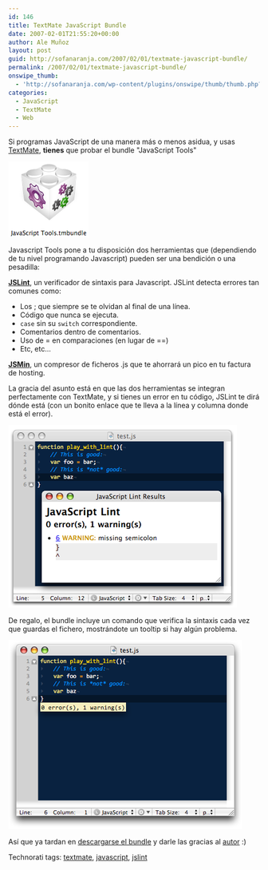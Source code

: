 ```yaml
---
id: 146
title: TextMate JavaScript Bundle
date: 2007-02-01T21:55:20+00:00
author: Ale Muñoz
layout: post
guid: http://sofanaranja.com/2007/02/01/textmate-javascript-bundle/
permalink: /2007/02/01/textmate-javascript-bundle/
onswipe_thumb:
  - 'http://sofanaranja.com/wp-content/plugins/onswipe/thumb/thumb.php?src=/images/2007/02/textmate-javascript-tools.png&amp;w=600&amp;h=800&amp;zc=1&amp;q=75&amp;f=0'
categories:
  - JavaScript
  - TextMate
  - Web
---
```

Si programas JavaScript de una manera más o menos asidua, y usas [TextMate](http://macromates.com/), **tienes** que probar el bundle "JavaScript Tools"

![Textmate Javascript Tools](/images/2007/02/textmate-javascript-tools.png)

Javascript Tools pone a tu disposición dos herramientas que (dependiendo de tu nivel programando Javascript) pueden ser una bendición o una pesadilla:

**[JSLint](http://www.javascriptlint.com/)**, un verificador de sintaxis para Javascript. JSLint detecta errores tan comunes como:

* Los ; que siempre se te olvidan al final de una línea.
* Código que nunca se ejecuta.
* `case` sin su `switch` correspondiente.
* Comentarios dentro de comentarios.
* Uso de = en comparaciones (en lugar de ==)
* Etc, etc...

**[JSMin](http://www.crockford.com/javascript/jsmin.html)**, un compresor de ficheros .js que te ahorrará un pico en tu factura de hosting.

La gracia del asunto está en que las dos herramientas se integran perfectamente con TextMate, y si tienes un error en tu código, JSLint te dirá dónde está (con un bonito enlace que te lleva a la línea y columna donde está el error).

![Jslint en Textmate](/images/2007/02/jslint-en-textmate.png)

De regalo, el bundle incluye un comando que verifica la sintaxis cada vez que guardas el fichero, mostrándote un tooltip si hay algún problema.

![Jslint en Textmate 2](/images/2007/02/jslint-en-textmate-2.png)

Así que ya tardan en [descargarse el bundle](http://www.andrewdupont.net/2006/10/01/javascript-tools-textmate-bundle/) y darle las gracias al [autor](http://www.andrewdupont.net/) :)

<div class="techtag"><span>Technorati tags:</span> <a href="http://technorati.com/tag/textmate" rel="tag">textmate</a>, <a href="http://technorati.com/tag/javascript" rel="tag">javascript</a>, <a href="http://technorati.com/tag/jslint" rel="tag">jslint</a></div>